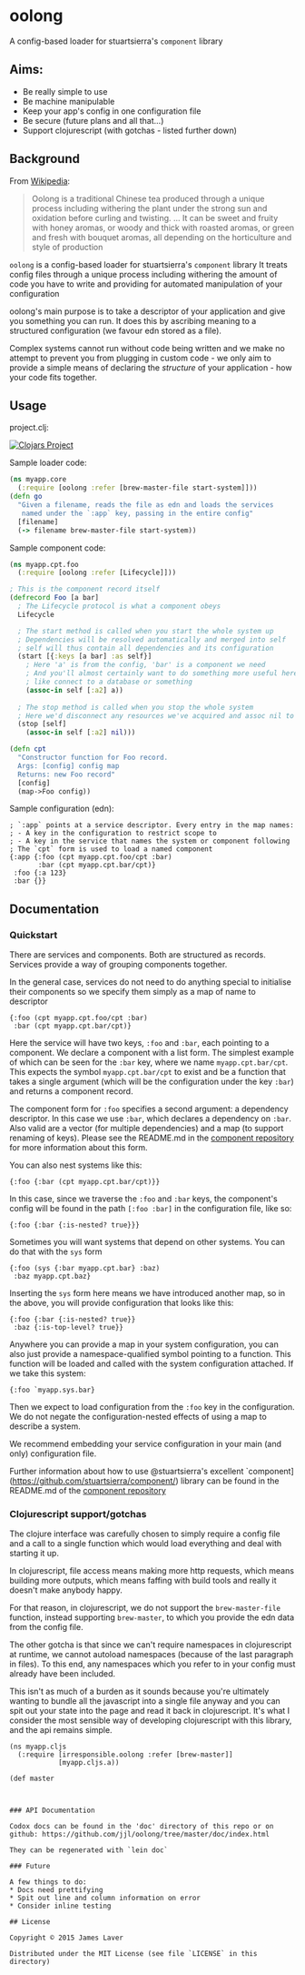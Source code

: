 # oolong

A config-based loader for stuartsierra's `component` library

## Aims:

* Be really simple to use
* Be machine manipulable
* Keep your app's config in one configuration file
* Be secure (future plans and all that...)
* Support clojurescript (with gotchas - listed further down)

## Background

From [Wikipedia](https://en.wikipedia.org/wiki/Oolong):

> Oolong is a traditional Chinese tea produced through a unique process
> including withering the plant under the strong sun and oxidation before
> curling and twisting.
> ...
> It can be sweet and fruity with honey aromas, or woody and thick with
> roasted aromas, or green and fresh with bouquet aromas, all depending
> on the horticulture and style of production

`oolong` is a config-based loader for stuartsierra's `component` library
It treats config files through a unique process including withering
the amount of code you have to write and providing for automated
manipulation of your configuration

oolong's main purpose is to take a descriptor of your application and give you something you can run. It does this by ascribing meaning to a structured configuration (we favour edn stored as a file).

Complex systems cannot run without code being written and we make no attempt to prevent you from plugging in custom code - we only aim to provide a simple means of declaring the *structure* of your application - how your code fits together.


## Usage

project.clj:

[![Clojars Project](http://clojars.org/irresponsible/oolong/latest-version.svg)](http://clojars.org/irresponsible/oolong)

Sample loader code:

```clojure
(ns myapp.core
  (:require [oolong :refer [brew-master-file start-system]]))
(defn go
  "Given a filename, reads the file as edn and loads the services
   named under the `:app` key, passing in the entire config"
  [filename]
  (-> filename brew-master-file start-system))
```

Sample component code:

```clojure
(ns myapp.cpt.foo
  (:require [oolong :refer [Lifecycle]]))

; This is the component record itself
(defrecord Foo [a bar]
  ; The Lifecycle protocol is what a component obeys
  Lifecycle

  ; The start method is called when you start the whole system up
  ; Dependencies will be resolved automatically and merged into self
  ; self will thus contain all dependencies and its configuration
  (start [{:keys [a bar] :as self}]
    ; Here 'a' is from the config, 'bar' is a component we need
    ; And you'll almost certainly want to do something more useful here
    ; like connect to a database or something
    (assoc-in self [:a2] a))
    
  ; The stop method is called when you stop the whole system
  ; Here we'd disconnect any resources we've acquired and assoc nil to them
  (stop [self]
    (assoc-in self [:a2] nil)))

(defn cpt
  "Constructor function for Foo record.
  Args: [config] config map
  Returns: new Foo record"
  [config]
  (map->Foo config))
```

Sample configuration (edn):

```edn
; `:app` points at a service descriptor. Every entry in the map names:
; - A key in the configuration to restrict scope to
; - A key in the service that names the system or component following
; The `cpt` form is used to load a named component
{:app {:foo (cpt myapp.cpt.foo/cpt :bar)
       :bar (cpt myapp.cpt.bar/cpt)}
 :foo {:a 123}
 :bar {}}
```

## Documentation

### Quickstart

There are services and components. Both are structured as records. Services provide a way of grouping components together.

In the general case, services do not need to do anything special to initialise their components so we specify them simply as a map of name to descriptor

```edn
{:foo (cpt myapp.cpt.foo/cpt :bar)
 :bar (cpt myapp.cpt.bar/cpt)}
```

Here the service will have two keys, `:foo` and `:bar`, each pointing to a component. We declare a component with a list form. The simplest example of which can be seen for the `:bar` key, where we name `myapp.cpt.bar/cpt`. This expects the symbol `myapp.cpt.bar/cpt` to exist and be a function that takes a single argument (which will be the configuration under the key `:bar`) and returns a component record.

The component form for `:foo` specifies a second argument: a dependency descriptor. In this case we use `:bar`, which declares a dependency on `:bar`. Also valid are a vector (for multiple dependencies) and a map (to support renaming of keys). Please see the README.md in the [component repository](https://github.com/stuartsierra/component/) for more information about this form.

You can also nest systems like this:
```edn
{:foo {:bar (cpt myapp.cpt.bar/cpt)}}
```

In this case, since we traverse the `:foo` and `:bar` keys, the component's config will be found in the path `[:foo :bar]` in the configuration file, like so:

```edn
{:foo {:bar {:is-nested? true}}}
```

Sometimes you will want systems that depend on other systems. You can do that with the `sys` form
```edn
{:foo (sys {:bar myapp.cpt.bar} :baz)
 :baz myapp.cpt.baz}
```

Inserting the `sys` form here means we have introduced another map, so in the above, you will provide configuration that looks like this:
```edn
{:foo {:bar {:is-nested? true}}
 :baz {:is-top-level? true}}
```

Anywhere you can provide a map in your system configuration, you can also just provide a namespace-qualified symbol pointing to a function. This function will be loaded and called with the system configuration attached. If we take this system:
```edn
{:foo `myapp.sys.bar}
```

Then we expect to load configuration from the `:foo` key in the configuration. We do not negate the configuration-nested effects of using a map to describe a system.

We recommend embedding your service configuration in your main (and only) configuration file.

Further information about how to use @stuartsierra's excellent `component](https://github.com/stuartsierra/component/) library can be found in the README.md of the [component repository](https://github.com/stuartsierra/component/)

### Clojurescript support/gotchas

The clojure interface was carefully chosen to simply require a config file and a call to a single function which would load everything and deal with starting it up.

In clojurescript, file access means making more http requests, which means building more outputs, which means faffing with build tools and really it doesn't make anybody happy.

For that reason, in clojurescript, we do not support the `brew-master-file` function, instead supporting `brew-master`, to which you provide the edn data from the config file.

The other gotcha is that since we can't require namespaces in clojurescript at runtime, we cannot autoload namespaces (because of the last paragraph in files). To this end, any namespaces which you refer to in your config must already have been included.

This isn't as much of a burden as it sounds because you're ultimately wanting to bundle all the javascript into a single file anyway and you can spit out your state into the page and read it back in clojurescript. It's what I consider the most sensible way of developing clojurescript with this library, and the api remains simple.

```clojurescript
(ns myapp.cljs
  (:require [irresponsible.oolong :refer [brew-master]]
            [myapp.cljs.a))
  
(def master

  

### API Documentation

Codox docs can be found in the 'doc' directory of this repo or on github: https://github.com/jjl/oolong/tree/master/doc/index.html

They can be regenerated with `lein doc`

### Future

A few things to do:
* Docs need prettifying
* Spit out line and column information on error
* Consider inline testing

## License

Copyright © 2015 James Laver

Distributed under the MIT License (see file `LICENSE` in this directory)
